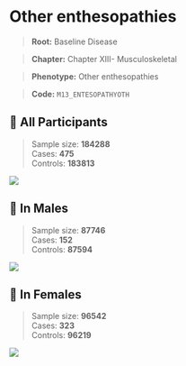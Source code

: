 # Other enthesopathies

> **Root:** Baseline Disease  

> **Chapter:** Chapter XIII- Musculoskeletal  

> **Phenotype:** Other enthesopathies  

> **Code:** `M13_ENTESOPATHYOTH`

## 🧪 All Participants  
> Sample size: **184288**  
> Cases: **475**  
> Controls: **183813**
<img src="/Disease/Figures/ALL/Baseline/M13_ENTESOPATHYOTH.png"/>
<CsvTable src="/Disease/Data/ALL/Baseline/LG_M13_ENTESOPATHYOTH.csv" label="🔍 View full results" />

## 👨 In Males  
> Sample size: **87746**  
> Cases: **152**  
> Controls: **87594**
<img src="/Disease/Figures/Male/Baseline/M13_ENTESOPATHYOTH.png"/>
<CsvTable src="/Disease/Data/Male/Baseline/LG_M13_ENTESOPATHYOTH.csv" label="🔍 View full results" />

## 👩 In Females  
> Sample size: **96542**  
> Cases: **323**  
> Controls: **96219**
<img src="/Disease/Figures/Female/Baseline/M13_ENTESOPATHYOTH.png"/>
<CsvTable src="/Disease/Data/Female/Baseline/LG_M13_ENTESOPATHYOTH.csv" label="🔍 View full results" />

